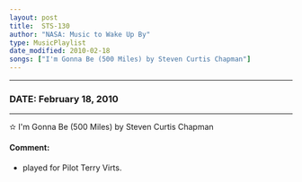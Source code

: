 ```yaml
---
layout: post
title:  STS-130
author: "NASA: Music to Wake Up By"
type: MusicPlaylist
date_modified: 2010-02-18
songs: ["I'm Gonna Be (500 Miles) by Steven Curtis Chapman"]
---
```


----
### DATE: February 18, 2010
----
✫ I'm Gonna Be (500 Miles) by Steven Curtis Chapman

#### Comment:
* played for Pilot Terry Virts.



<br/>
<center>
	<a target="_blank"
	   href="https://twitter.com/intent/tweet?hashtags=Space,NASA,Playlist,NASAWakeupCalls,SpaceProgram&text={{ page.author}}, '{{ page.songs.first }}' {{ page.title }}, {{ page.date | date: '%B %d, %Y' }}. {{ site.url }}{{ page.url }}&via=nasawakeupcalls"><i class="fab fa-twitter" alt="Tweet this page" style="font-size: 1.3em;"></i></a>
	&nbsp; 	<i class="fas fa-user-astronaut" style="font-size: 1.5em;"></i> &nbsp;
    <a type="amzn" search="'I'm Gonna Be (500 Miles) by Steven Curtis Chapman'" category="popular music">
    <i class="fab fa-amazon" style="font-size: 1.3em;"></i></a>
</center>
